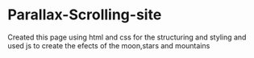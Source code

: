# Parallax-Scrolling-site
Created this page using html and css for the structuring and styling and used js to create the efects of the moon,stars and mountains
